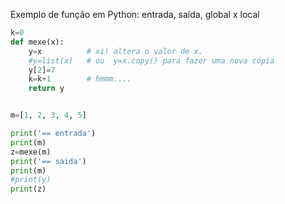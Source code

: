 Exemplo de função em Python: entrada, saída, global x local

```python
k=0
def mexe(x):
    y=x          # xi! altera o valor de x.
    #y=list(x)   # ou  y=x.copy() para fazer uma nova cópia
    y[2]=7
    k=k+1        # hmmm.... 
    return y


m=[1, 2, 3, 4, 5]

print('== entrada')
print(m)
z=mexe(m)
print('== saida')
print(m)
#print(y)
print(z)
```
